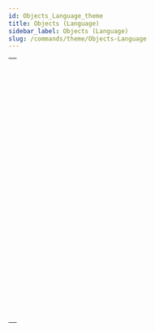 ```yaml
---
id: Objects_Language_theme
title: Objects (Language)
sidebar_label: Objects (Language)
slug: /commands/theme/Objects-Language
---
```



||
|---|
|[<!-- INCLUDE #_command_.New object.Syntax -->](../../commands-legacy/new-object.md)<br/>|
|[<!-- INCLUDE #_command_.New shared object.Syntax -->](../../commands-legacy/new-shared-object.md)<br/>|
|[<!-- INCLUDE #_command_.OB Class.Syntax -->](../../commands-legacy/ob-class.md)<br/>|
|[<!-- INCLUDE #_command_.OB Copy.Syntax -->](../../commands-legacy/ob-copy.md)<br/>|
|[<!-- INCLUDE #_command_.OB Entries.Syntax -->](../../commands-legacy/ob-entries.md)<br/>|
|[<!-- INCLUDE #_command_.OB Get.Syntax -->](../../commands-legacy/ob-get.md)<br/>|
|[<!-- INCLUDE #_command_.OB GET ARRAY.Syntax -->](../../commands-legacy/ob-get-array.md)<br/>|
|[<!-- INCLUDE #_command_.OB GET PROPERTY NAMES.Syntax -->](../../commands-legacy/ob-get-property-names.md)<br/>|
|[<!-- INCLUDE #_command_.OB Get type.Syntax -->](../../commands-legacy/ob-get-type.md)<br/>|
|[<!-- INCLUDE #_command_.OB Instance of.Syntax -->](../../commands-legacy/ob-instance-of.md)<br/>|
|[<!-- INCLUDE #_command_.OB Is defined.Syntax -->](../../commands-legacy/ob-is-defined.md)<br/>|
|[<!-- INCLUDE #_command_.OB Is empty.Syntax -->](../../commands-legacy/ob-is-empty.md)<br/>|
|[<!-- INCLUDE #_command_.OB Is shared.Syntax -->](../../commands-legacy/ob-is-shared.md)<br/>|
|[<!-- INCLUDE #_command_.OB Keys.Syntax -->](../../commands-legacy/ob-keys.md)<br/>|
|[<!-- INCLUDE #_command_.OB REMOVE.Syntax -->](../../commands-legacy/ob-remove.md)<br/>|
|[<!-- INCLUDE #_command_.OB SET.Syntax -->](../../commands-legacy/ob-set.md)<br/>|
|[<!-- INCLUDE #_command_.OB SET ARRAY.Syntax -->](../../commands-legacy/ob-set-array.md)<br/>|
|[<!-- INCLUDE #_command_.OB SET NULL.Syntax -->](../../commands-legacy/ob-set-null.md)<br/>|
|[<!-- INCLUDE #_command_.OB Values.Syntax -->](../../commands-legacy/ob-values.md)<br/>|
|[<!-- INCLUDE #_command_.Storage.Syntax -->](../../commands-legacy/storage.md)<br/>|
